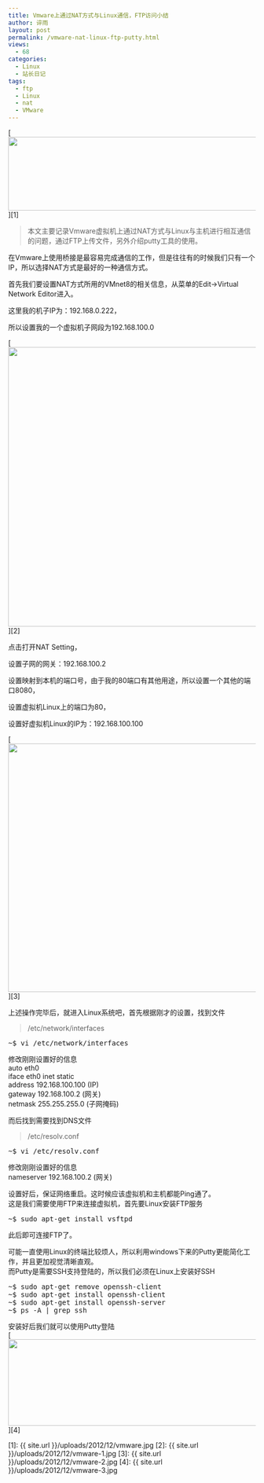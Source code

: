```yaml
---
title: Vmware上通过NAT方式与Linux通信，FTP访问小结
author: 谇雨
layout: post
permalink: /vmware-nat-linux-ftp-putty.html
views:
  - 68
categories:
  - Linux
  - 站长日记
tags:
  - ftp
  - Linux
  - nat
  - VMware
---
```

[<img src="{{ site.url }}/uploads/2012/12/vmware.jpg" alt="" title="vmware" width="590" height="150" class="alignnone size-full wp-image-757" />][1]

> 本文主要记录Vmware虚拟机上通过NAT方式与Linux与主机进行相互通信的问题，通过FTP上传文件，另外介绍putty工具的使用。

在Vmware上使用桥接是最容易完成通信的工作，但是往往有的时候我们只有一个IP，所以选择NAT方式是最好的一种通信方式。  
<!--more-->

  
首先我们要设置NAT方式所用的VMnet8的相关信息，从菜单的Edit->Virtual Network Editor进入。

这里我的机子IP为：192.168.0.222，

所以设置我的一个虚拟机子网段为192.168.100.0

[<img class="alignnone size-full wp-image-738" title="vmware-1" src="{{ site.url }}/uploads/2012/12/vmware-1.jpg" alt="" width="614" height="569" />][2]

点击打开NAT Setting，

设置子网的网关：192.168.100.2

设置映射到本机的端口号，由于我的80端口有其他用途，所以设置一个其他的端口8080，

设置虚拟机Linux上的端口为80，

设置好虚拟机Linux的IP为：192.168.100.100

[<img class="alignnone size-full wp-image-739" title="vmware-2" src="{{ site.url }}/uploads/2012/12/vmware-2.jpg" alt="" width="516" height="506" />][3]

上述操作完毕后，就进入Linux系统吧，首先根据刚才的设置，找到文件

> /etc/network/interfaces

<pre class="lang:sh decode:true " >~$ vi /etc/network/interfaces
</pre>

修改刚刚设置好的信息  
auto eth0  
iface eth0 inet static  
address 192.168.100.100 (IP)  
gateway 192.168.100.2 (网关)  
netmask 255.255.255.0 (子网掩码)

而后找到需要找到DNS文件

> /etc/resolv.conf

<pre class="lang:sh decode:true " >~$ vi /etc/resolv.conf
</pre>

修改刚刚设置好的信息  
nameserver 192.168.100.2 (网关)

设置好后，保证网络重启。这时候应该虚拟机和主机都能Ping通了。  
这是我们需要使用FTP来连接虚拟机，首先要Linux安装FTP服务

<pre class="lang:sh decode:true " >~$ sudo apt-get install vsftpd
</pre>

此后即可连接FTP了。

可能一直使用Linux的终端比较烦人，所以利用windows下来的Putty更能简化工作，并且更加视觉清晰直观。  
而Putty是需要SSH支持登陆的，所以我们必须在Linux上安装好SSH

<pre class="lang:sh decode:true " >~$ sudo apt-get remove openssh-client
~$ sudo apt-get install openssh-client
~$ sudo apt-get install openssh-server
~$ ps -A | grep ssh
</pre>

安装好后我们就可以使用Putty登陆  
[<img class="alignnone size-full wp-image-740" title="vmware-3" src="{{ site.url }}/uploads/2012/12/vmware-3.jpg" alt="" width="589" height="176" />][4]

 [1]: {{ site.url }}/uploads/2012/12/vmware.jpg
 [2]: {{ site.url }}/uploads/2012/12/vmware-1.jpg
 [3]: {{ site.url }}/uploads/2012/12/vmware-2.jpg
 [4]: {{ site.url }}/uploads/2012/12/vmware-3.jpg